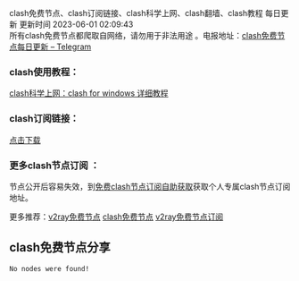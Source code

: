 clash免费节点、clash订阅链接、clash科学上网、clash翻墙、clash教程 每日更新  更新时间 2023-06-01 02:09:43  
所有clash免费节点都爬取自网络，请勿用于非法用途 。电报地址：[clash免费节点每日更新 – Telegram](https://t.me/s/v2raydailyupdate)

### clash使用教程：

[clash科学上网：clash for windows 详细教程](https://www.v2rayfree.eu.org/post/clash-for-windows-tutorial/)

### clash订阅链接：

[点击下载](https://github.com/aiboboxx/clashfree/blob/main/clash.yml)

### 更多clash节点订阅 ：
节点公开后容易失效，到[免费clash节点订阅自助获取](https://www.v2rayfree.eu.org/f/getclash.html)获取个人专属clash节点订阅地址。

更多推荐：[v2ray免费节点](https://www.v2rayfree.eu.org)   [clash免费节点](https://clashfree.eu.org)   [v2ray免费节点订阅](https://github.com/aiboboxx/v2rayfree)


## clash免费节点分享
```  
No nodes were found!
```

